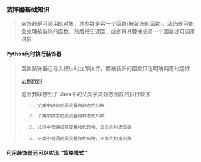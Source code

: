 ### 装饰器基础知识
>装饰器是可调用的对象，其参数是另一个函数(被装饰的函数)，装饰器可能会处理被装饰的函数，然后把它返回，或者将其替换成另一个函数或可调用对象<p>
#### Python何时执行装饰器
>函数装饰器在导入模块时立即执行，而被装饰的函数只在明确调用时运行<p>
[示例代码](decorator_execute_order.py)<p>
>这里我联想到了 Java中的父类子类静态函数的执行顺序<p>
>```markdown
>    1. 父类中静态成员变量和静态代码块
>
>    2. 子类中静态成员变量和静态代码块
>    
>    3. 父类中普通成员变量和代码块，父类的构造函数
>    
>    4. 子类中普通成员变量和代码块，子类的构造函数
>```  

#### 利用装饰器还可以实现 "策略模式" 
    
   